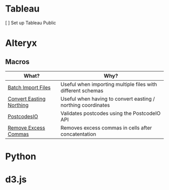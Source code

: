 # Tableau

[ ] Set up Tableau Public

# Alteryx

## Macros

What? | Why?
------|-------------
[Batch Import Files](https://github.com/withviz/AlteryxMacros/tree/master/BatchImportFiles) | Useful when importing multiple files with different schemas
[Convert Easting Northing](https://github.com/withviz/AlteryxMacros/tree/master/ConvertEastingNorthing) | Useful when having to convert easting / northing coordinates
[PostcodesIO](https://github.com/withviz/AlteryxMacros/tree/master/PostcodesIO) | Validates postcodes using the PostcodeIO API
[Remove Excess Commas](https://github.com/withviz/AlteryxMacros/tree/master/RemoveExcessCommas) | Removes excess commas in cells after concatentation


# Python


# d3.js

